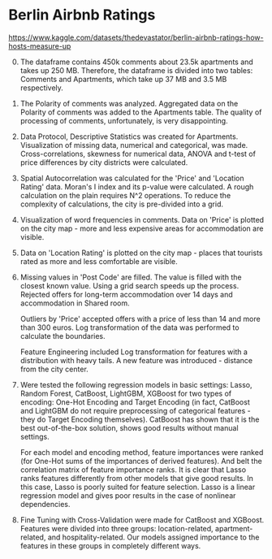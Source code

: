 # Berlin Airbnb Ratings
https://www.kaggle.com/datasets/thedevastator/berlin-airbnb-ratings-how-hosts-measure-up
 
0. The dataframe contains 450k comments about 23.5k apartments and takes up 250 MB. Therefore, the dataframe is divided into two tables: Comments and Apartments, which take up 37 MB and 3.5 MB respectively.

1. The Polarity of comments was analyzed. Aggregated data on the Polarity of comments was added to the Apartments table. The quality of processing of comments, unfortunately, is very disappointing.

2. Data Protocol, Descriptive Statistics was created for Apartments. Visualization of missing data, numerical and categorical, was made. Cross-correlations, skewness for numerical data, ANOVA and t-test of price differences by city districts were calculated.

3. Spatial Autocorrelation was calculated for the 'Price' and 'Location Rating' data. Moran's I index and its p-value were calculated.
A rough calculation on the plain requires N^2 operations. To reduce the complexity of calculations, the city is pre-divided into a grid.

4. Visualization of word frequencies in comments. Data on 'Price' is plotted on the city map - more and less expensive areas for accommodation are visible.

5. Data on 'Location Rating' is plotted on the city map - places that tourists rated as more and less comfortable are visible.

6. Missing values ​​in 'Post Code' are filled. The value is filled with the closest known value. Using a grid search speeds up the process.
Rejected offers for long-term accommodation over 14 days and accommodation in Shared room.

    Outliers by 'Price' accepted offers with a price of less than 14 and more than 300 euros. Log transformation of the data was performed to calculate the boundaries.

    Feature Engineering included Log transformation for features with a distribution with heavy tails. A new feature was introduced - distance from the city center.
   
7. Were tested the following regression models in basic settings: Lasso, Random Forest, CatBoost, LightGBM, XGBoost for two types of encoding: One-Hot Encoding and Target Encoding (in fact, CatBoost and LightGBM do not require preprocessing of categorical features - they do Target Encoding themselves).
CatBoost has shown that it is the best out-of-the-box solution, shows good results without manual settings.

	For each model and encoding method, feature importances were ranked (for One-Hot sums of the importances of derived features). And belt the correlation matrix of feature importance ranks. It is clear that Lasso ranks features differently from other models that give good results. In this case, Lasso is poorly suited for feature selection. Lasso is a linear regression model and gives poor results in the case of nonlinear dependencies. 
   
9. Fine Tuning with Cross-Validation were made for CatBoost and XGBoost.
    Features were divided into three groups: location-related, apartment-related, and hospitality-related. Our models assigned importance to the features in these groups in completely different ways.



   
